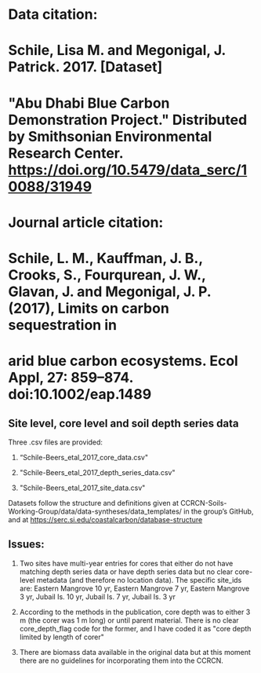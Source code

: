 # Data citation: 
# Schile, Lisa M. and Megonigal, J. Patrick. 2017. [Dataset] 
# "Abu Dhabi Blue Carbon Demonstration Project." Distributed by Smithsonian Environmental Research Center. https://doi.org/10.5479/data_serc/10088/31949

# Journal article citation: 
# Schile, L. M., Kauffman, J. B., Crooks, S., Fourqurean, J. W., Glavan, J. and Megonigal, J. P. (2017), Limits on carbon sequestration in
# arid blue carbon ecosystems. Ecol Appl, 27: 859–874. doi:10.1002/eap.1489

## Site level, core level and soil depth series data

Three .csv files are provided:

1. “Schile-Beers_etal_2017_core_data.csv"

2. "Schile-Beers_etal_2017_depth_series_data.csv"

3. "Schile-Beers_etal_2017_site_data.csv"

Datasets follow the structure and definitions given at CCRCN-Soils-Working-Group/data/data-syntheses/data_templates/ in the group’s GitHub, and at https://serc.si.edu/coastalcarbon/database-structure

## Issues: 

1. Two sites have multi-year entries for cores that either do not have matching depth series data or have depth series data but no clear core-level metadata (and therefore no location data). The specific site_ids are: Eastern Mangrove 10 yr, Eastern Mangrove 7 yr, Eastern Mangrove 3 yr, Jubail Is. 10 yr, Jubail Is. 7 yr, Jubail Is. 3 yr

2. According to the methods in the publication, core depth was to either 3 m (the corer was 1 m long) or until parent material. There is no clear core_depth_flag code for the former, and I have coded it as "core depth limited by length of corer"

3. There are biomass data available in the original data but at this moment there are no guidelines for incorporating them into the CCRCN. 